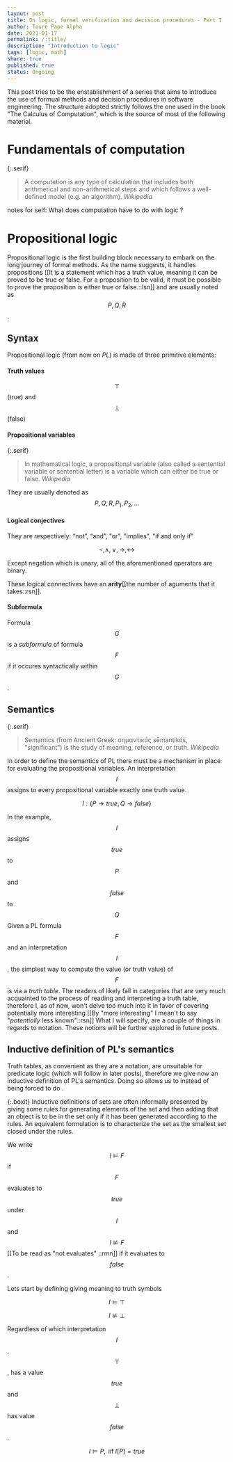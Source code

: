 ```yaml
---
layout: post
title: On logic, formal verification and decision procedures - Part I
author: Toure Pape Alpha
date: 2021-01-17
permalink: /:title/
description: "Introduction to logic"
tags: [logic, math]
share: true
published: true
status: Ongoing
---
```


This post tries to be the enstablishment of a series that aims to introduce the use of formual
methods and decision procedures in software engineering. The structure adopted strictly follows the
one used in the book "The Calculus of Computation", which is the source of most of the following
material.

# Fundamentals of computation

{:.serif}
> A computation is any type of calculation that includes both arithmetical and non-arithmetical steps and which follows a well-defined model (e.g. an algorithm). <cite>Wikipedia</cite> 

notes for self: What does computation have to do with logic ? 


# Propositional logic

Propositional logic is the first building block necessary to embark on the long journey of 
formal methods. As the name suggests, it handles propositions
[[It is a statement which has a truth value, meaning it can be proved to be true or false.
For a proposition to be valid, it must be possible to prove the proposition is either true or false.::lsn]] 
and are usually noted as $$P, Q, R$$.

## Syntax

Propositional logic (from now on _PL_) is made of three primitive elements:

#### Truth values

$$\top$$ (true) and $$\bot$$ (false)

#### Propositional variables

{:.serif}
> In mathematical logic, a propositional variable 
> (also called a sentential variable or sentential letter) is a variable which can either be true or false. <cite>Wikipedia</cite>

They are usually denoted as $$P, Q, R, P_1, P_2, \dots$$

#### Logical conjectives

They are respectively: “not”, “and”, "or", "implies", "if and only if"

$$\neg, \wedge, \vee, \rightarrow, \leftrightarrow $$

Except negation which is unary, all of the aforementioned operators are binary.


These logical connectives have an **arity**[[the number of aguments that it takes::rsn]].



#### Subformula

Formula $$G$$ is a _subformula_ of formula $$F$$ if it occures syntactically within $$G$$.

## Semantics

{:.serif}
> Semantics (from Ancient Greek: σημαντικός sēmantikós, "significant") is the study of meaning, reference, or truth.  <cite>Wikipedia</cite>


In order to define the semantics of PL there must be a mechanism in place for evaluating the propositional variables. An interpretation $$I$$ assigns to every propositional variable exactly one truth value.  

$$
I: \{P \rightarrow true, Q \rightarrow false \}  
$$

In the example, $$I$$ assigns $$true$$ to $$P$$ and $$false$$ to $$Q$$
Given a PL formula $$F$$ and an interpretation $$I$$, the simplest way to
compute the value (or truth value) of $$F$$ is via a *truth table*.
The readers of likely fall in categories that are very much acquainted to the
process of reading and interpreting a truth table, therefore I, as of now,
won't delve too much into it in favor of covering potentially more interesting [[By "more interesting" I mean't to say "*potentially* less known"::rsn]]
What I will specify, are a couple of things in regards to notation. These notions
will be further explored in future posts.

## Inductive definition of PL's semantics 

Truth tables, as convenient as they are a notation, are unsuitable for predicate logic (which will follow in later posts), therefore
we give now an inductive definition of PL's semantics. Doing so allows us to <insert the thing> instead of being forced to do <the other thing>.  

{:.boxit}
Inductive definitions of sets are often informally presented by giving some rules for generating elements of the set and then adding that an object is to be in the set only if it has been generated according to the rules. An equivalent formulation is to characterize the set as the smallest set closed under the rules.

We write $$I \models F$$ if $$F$$ evaluates to $$true$$ under $$I$$ and $$I \not \models F$$[[To be read as "not evaluates" ::rmn]] if it evaluates to $$false$$.

Lets start by defining giving meaning to truth symbols

$$
I \models \top
$$

$$
I \not \models \bot
$$

Regardless of which interpretation $$I$$, $$\top$$, has a value $$true$$ and $$\bot$$ has value $$false$$.

$$
I \models P,  \text{ iif } I[P] = true
$$
